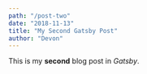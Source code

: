 ```yaml
---
path: "/post-two"
date: "2018-11-13"
title: "My Second Gatsby Post"
author: "Devon"
---
```


This is my **second** blog post in *Gatsby*.